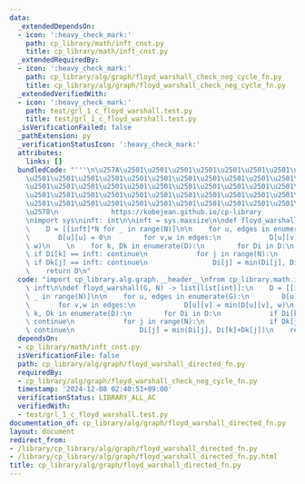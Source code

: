 ```yaml
---
data:
  _extendedDependsOn:
  - icon: ':heavy_check_mark:'
    path: cp_library/math/inft_cnst.py
    title: cp_library/math/inft_cnst.py
  _extendedRequiredBy:
  - icon: ':heavy_check_mark:'
    path: cp_library/alg/graph/floyd_warshall_check_neg_cycle_fn.py
    title: cp_library/alg/graph/floyd_warshall_check_neg_cycle_fn.py
  _extendedVerifiedWith:
  - icon: ':heavy_check_mark:'
    path: test/grl_1_c_floyd_warshall.test.py
    title: test/grl_1_c_floyd_warshall.test.py
  _isVerificationFailed: false
  _pathExtension: py
  _verificationStatusIcon: ':heavy_check_mark:'
  attributes:
    links: []
  bundledCode: "'''\n\u257A\u2501\u2501\u2501\u2501\u2501\u2501\u2501\u2501\u2501\u2501\
    \u2501\u2501\u2501\u2501\u2501\u2501\u2501\u2501\u2501\u2501\u2501\u2501\u2501\
    \u2501\u2501\u2501\u2501\u2501\u2501\u2501\u2501\u2501\u2501\u2501\u2501\u2501\
    \u2501\u2501\u2501\u2501\u2501\u2501\u2501\u2501\u2501\u2501\u2501\u2501\u2501\
    \u2501\u2501\u2501\u2501\u2501\u2501\u2501\u2501\u2501\u2501\u2501\u2501\u2501\
    \u2578\n             https://kobejean.github.io/cp-library               \n'''\n\
    \nimport sys\ninft: int\n\ninft = sys.maxsize\n\ndef floyd_warshall(G, N) -> list[list[int]]:\n\
    \    D = [[inft]*N for _ in range(N)]\n\n    for u, edges in enumerate(G):\n \
    \       D[u][u] = 0\n        for v,w in edges:\n            D[u][v] = min(D[u][v],\
    \ w)\n    \n    for k, Dk in enumerate(D):\n        for Di in D:\n           \
    \ if Di[k] == inft: continue\n            for j in range(N):\n               \
    \ if Dk[j] == inft: continue\n                Di[j] = min(Di[j], Di[k]+Dk[j])\n\
    \    return D\n"
  code: "import cp_library.alg.graph.__header__\nfrom cp_library.math.inft_cnst import\
    \ inft\n\ndef floyd_warshall(G, N) -> list[list[int]]:\n    D = [[inft]*N for\
    \ _ in range(N)]\n\n    for u, edges in enumerate(G):\n        D[u][u] = 0\n \
    \       for v,w in edges:\n            D[u][v] = min(D[u][v], w)\n    \n    for\
    \ k, Dk in enumerate(D):\n        for Di in D:\n            if Di[k] == inft:\
    \ continue\n            for j in range(N):\n                if Dk[j] == inft:\
    \ continue\n                Di[j] = min(Di[j], Di[k]+Dk[j])\n    return D"
  dependsOn:
  - cp_library/math/inft_cnst.py
  isVerificationFile: false
  path: cp_library/alg/graph/floyd_warshall_directed_fn.py
  requiredBy:
  - cp_library/alg/graph/floyd_warshall_check_neg_cycle_fn.py
  timestamp: '2024-12-08 02:40:51+09:00'
  verificationStatus: LIBRARY_ALL_AC
  verifiedWith:
  - test/grl_1_c_floyd_warshall.test.py
documentation_of: cp_library/alg/graph/floyd_warshall_directed_fn.py
layout: document
redirect_from:
- /library/cp_library/alg/graph/floyd_warshall_directed_fn.py
- /library/cp_library/alg/graph/floyd_warshall_directed_fn.py.html
title: cp_library/alg/graph/floyd_warshall_directed_fn.py
---
```

